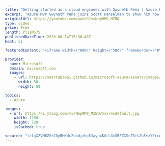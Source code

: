 ```yaml
---
title: "Getting started as a cloud engineer with Gwyneth Peña | Azure Friday"
excerpt: "Azure MVP Gwyneth Peña joins Scott Hanselman to show him how she got started as a cloud engineer not only by learning by doing, but also by documenting what she was learning and sharing her journey with others.   0:00 - Overview 0:21 - Getting started as a cloud engineer 5:11 - Building the Made by GPS"
originalUrl: https://youtube.com/watch?v=Nep9M9_MZBQ
type: video
price: Free
length: PT11M57S
publishedDateTime: 2020-08-14T15:30:48Z
heat: 51

featuredContent: "<iframe width=\"800\" height=\"500\" frameborder=\"0\" src=\"https://www.youtube.com/embed/Nep9M9_MZBQ\" allow=\"accelerometer; autoplay; encrypted-media; gyroscope; picture-in-picture\" allowfullscreen></iframe>"

provider:
  name: Microsoft
  domain: microsoft.com
  images:
    - url: https://smartableai.github.io/microsoft-azure/assets/images/organizations/microsoft.com-50x50.jpg
      width: 50
      height: 50

topics:
  - Azure

images:
  - url: https://i.ytimg.com/vi/Nep9M9_MZBQ/maxresdefault.jpg
    width: 1280
    height: 720
    isCached: true

secured: "lzlgXZVM6Z8rC8yBHKdc2bodjzhgRJayn4KOcLGxSRFZXSeZ3fs2b5+zYErcguCLsCvmbM+M4TJ3V9wRBZ8lKOMGoeiyK8JZjPh04HfrA/nlOaE/Sr+HVuqNJJGlNR17/m9NX3DMu3Jq1T/bD26vT5+UMzGHacekC4oedwgUEOgCFYv1zZBibQ4aCMru15Ooj8tUuwQT4A9g8+bvazyJpevUBnrPb+sFAtt5vyFww7FwkHutJGzOs+5vyLTCYLhuY+fXilEZAYw6r1sBAjIjLAJKBdugPdmghNUoZnMnqqrq21KrEf5addi5UgYszqYO2nsYZwtcjzjwkbi/LFye+ip/w93oCrGT4i0RpKKhifpCNc4N8QBMKSv0LWGF3rm3NSio4JkZF6XZVCz/1cHPQKmb0TGJzBg7FRWh3RNd5g8=;JYWNx3XWwfdPujiscg/ElQ=="
---
```


